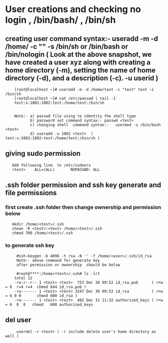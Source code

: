 #  User creations and checking no login , /bin/bash/ , /bin/sh

## creating user  command syntax:- useradd -m -d /home/<userName> -c "<userName>" <userName> -s /bin/sh or /bin/bash or /bin/nologin  ( Look at the above snapshot, we have created a user xyz along with creating a home directory (-m), setting the name of home directory (-d), and a description (-c). -u  userid ) 

  
        [root@localhost ~]# useradd -m -d /home/test -c "test" test -s /bin/sh
        [root@localhost ~]# cat /etc/passwd | tail -1
        test:x:1002:1002:test:/home/test:/bin/sh
         

        Note:- a) passwd file using to identity the shell type
               b) password set command syntax:- passwd <test>
               c) changing shell  command syntax:-   usermod -s /bin/bash <test>
               d) useradd -u 1002 <test>  ( test:x:1002:1002:test:/home/test:/bin/sh )
               
  
## giving sudo permission 
       Add following line  to /etc/sudoers
       <test>    ALL=(ALL)       NOPASSWD: ALL

  
##  .ssh folder permission and ssh key generate and file permissions 
### first create .ssh folder then change ownership and permission below
       mkdir /home/<test>/.ssh
       chown -R <test>:<test> /home/<test>/.ssh
       chmod 700 /home/<test>/.ssh
  
### to generate ssh key
  
      
         #ssh-keygen -b 4096 -t rsa -N '' -f /home/<user>/.ssh/id_rsa
         Note:- above command for generate key
         after permission or ownership  should be below
      
         #root@****:/home/<test>/.ssh# ls -lrt
        total 12
        -rw-r--r-- 1 <test> <test>  753 Dec 30 09:52 id_rsa.pub      ( r+w = 6  r=4 r=4  chmod 644 id_rsa.pub )
        -rw------- 1 <test> <test> 3247 Dec 30 09:52 id_rsa          ( r+w = 6 0 0       chmod 600 id_rsa )
        -rw------- 1 <test> <test>  402 Dec 31 11:32 authorized_keys ( r+w = 6  0  0   chmod   600 authorized_keys
         
         
 ## del user
         userdel -r <test> ( -r include delete user's home directory as well )



     
